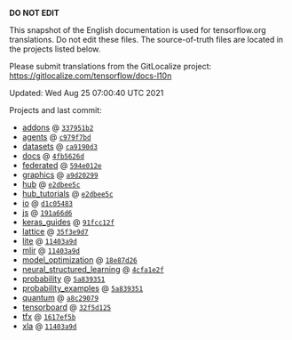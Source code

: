__DO NOT EDIT__

This snapshot of the English documentation is used for tensorflow.org
translations. Do not edit these files. The source-of-truth files are located in
the projects listed below.

Please submit translations from the GitLocalize project: https://gitlocalize.com/tensorflow/docs-l10n

Updated: Wed Aug 25 07:00:40 UTC 2021

Projects and last commit:

- [addons](https://github.com/tensorflow/addons/tree/master/docs) @ <a href='https://github.com/tensorflow/addons/commit/337951b2371dfa2bc3d4d5cd778de9f25b6f0789'><code>337951b2</code></a>
- [agents](https://github.com/tensorflow/agents/tree/master/docs) @ <a href='https://github.com/tensorflow/agents/commit/c979f7bd297c3f295f8fc45fde121517b5ff9307'><code>c979f7bd</code></a>
- [datasets](https://github.com/tensorflow/datasets/tree/master/docs) @ <a href='https://github.com/tensorflow/datasets/commit/ca9190d341805742466e6703e5db5b1e6deece0d'><code>ca9190d3</code></a>
- [docs](https://github.com/tensorflow/docs/tree/master/site/en) @ <a href='https://github.com/tensorflow/docs/commit/4fb5626d53bb4c8797f65e1d352bb1556ba10d72'><code>4fb5626d</code></a>
- [federated](https://github.com/tensorflow/federated/tree/master/docs) @ <a href='https://github.com/tensorflow/federated/commit/594e012ed13b325deb7a554439d6e5d7501ab32c'><code>594e012e</code></a>
- [graphics](https://github.com/tensorflow/graphics/tree/master/tensorflow_graphics/g3doc) @ <a href='https://github.com/tensorflow/graphics/commit/a9d20299e83896110e03d071702e4b7c2ef848a7'><code>a9d20299</code></a>
- [hub](https://github.com/tensorflow/hub/tree/master/docs) @ <a href='https://github.com/tensorflow/hub/commit/e2dbee5c0a503185f41c84eb5e3b0b195be9cbc4'><code>e2dbee5c</code></a>
- [hub_tutorials](https://github.com/tensorflow/hub/tree/master/examples/colab) @ <a href='https://github.com/tensorflow/hub/commit/e2dbee5c0a503185f41c84eb5e3b0b195be9cbc4'><code>e2dbee5c</code></a>
- [io](https://github.com/tensorflow/io/tree/master/docs) @ <a href='https://github.com/tensorflow/io/commit/d1c0548398c9f52259aa0936f814d4c2e8e8652a'><code>d1c05483</code></a>
- [js](https://github.com/tensorflow/tfjs-website/tree/master/docs) @ <a href='https://github.com/tensorflow/tfjs-website/commit/191a66d663dec77fc677c583a05fb0d4bfecf5ef'><code>191a66d6</code></a>
- [keras_guides](https://github.com/tensorflow/docs/tree/snapshot-keras/site/en/guide/keras) @ <a href='https://github.com/tensorflow/docs/commit/91fcc12fb7bddf656cd6088da3416d737a3bcc58'><code>91fcc12f</code></a>
- [lattice](https://github.com/tensorflow/lattice/tree/master/docs) @ <a href='https://github.com/tensorflow/lattice/commit/35f3e9d7da7f90a700d7a903e1818e82965f245c'><code>35f3e9d7</code></a>
- [lite](https://github.com/tensorflow/tensorflow/tree/master/tensorflow/lite/g3doc) @ <a href='https://github.com/tensorflow/tensorflow/commit/11403a9dd829bf657c2b9f6fb7c0ad53350c4d55'><code>11403a9d</code></a>
- [mlir](https://github.com/tensorflow/tensorflow/tree/master/tensorflow/compiler/mlir/g3doc) @ <a href='https://github.com/tensorflow/tensorflow/commit/11403a9dd829bf657c2b9f6fb7c0ad53350c4d55'><code>11403a9d</code></a>
- [model_optimization](https://github.com/tensorflow/model-optimization/tree/master/tensorflow_model_optimization/g3doc) @ <a href='https://github.com/tensorflow/model-optimization/commit/18e87d262e536c9a742aef700880e71b47a7f768'><code>18e87d26</code></a>
- [neural_structured_learning](https://github.com/tensorflow/neural-structured-learning/tree/master/g3doc) @ <a href='https://github.com/tensorflow/neural-structured-learning/commit/4cfa1e2f2382bcf2c041b8a68622bc48d19aa808'><code>4cfa1e2f</code></a>
- [probability](https://github.com/tensorflow/probability/tree/main/tensorflow_probability/g3doc) @ <a href='https://github.com/tensorflow/probability/commit/5a839351c1c25c9897dc925088a1b3db0e29d836'><code>5a839351</code></a>
- [probability_examples](https://github.com/tensorflow/probability/tree/main/tensorflow_probability/examples/jupyter_notebooks) @ <a href='https://github.com/tensorflow/probability/commit/5a839351c1c25c9897dc925088a1b3db0e29d836'><code>5a839351</code></a>
- [quantum](https://github.com/tensorflow/quantum/tree/master/docs) @ <a href='https://github.com/tensorflow/quantum/commit/a8c29079a4d05a8de0ce7ba4136fc5f95d5ea23c'><code>a8c29079</code></a>
- [tensorboard](https://github.com/tensorflow/tensorboard/tree/master/docs) @ <a href='https://github.com/tensorflow/tensorboard/commit/32f5d1250d5924fe44990cb20af2713779d7e17b'><code>32f5d125</code></a>
- [tfx](https://github.com/tensorflow/tfx/tree/master/docs) @ <a href='https://github.com/tensorflow/tfx/commit/1617ef5bf32fb432265eb4e8aa651313da14482a'><code>1617ef5b</code></a>
- [xla](https://github.com/tensorflow/tensorflow/tree/master/tensorflow/compiler/xla/g3doc) @ <a href='https://github.com/tensorflow/tensorflow/commit/11403a9dd829bf657c2b9f6fb7c0ad53350c4d55'><code>11403a9d</code></a>

